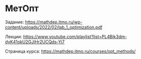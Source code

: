 # МетОпт

Задание: https://mathdep.itmo.ru/wp-content/uploads/2022/02/lab_1_optimization.pdf

Лекции: https://www.youtube.com/playlist?list=PL4Bik3dm-dyK41okU2GJiHr2UCQds-Yi7

Страница курса: https://mathdep.itmo.ru/courses/opt_methods/
